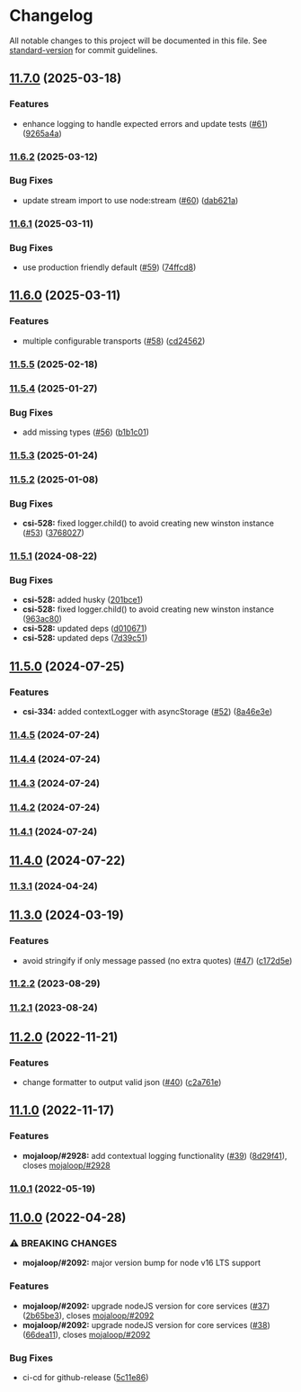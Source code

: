 # Changelog

All notable changes to this project will be documented in this file. See [standard-version](https://github.com/conventional-changelog/standard-version) for commit guidelines.

## [11.7.0](https://github.com/mojaloop/central-services-logger/compare/v11.6.2...v11.7.0) (2025-03-18)


### Features

* enhance logging to handle expected errors and update tests ([#61](https://github.com/mojaloop/central-services-logger/issues/61)) ([9265a4a](https://github.com/mojaloop/central-services-logger/commit/9265a4a76641f8d24754bbd40a78ea13ceb11d7e))

### [11.6.2](https://github.com/mojaloop/central-services-logger/compare/v11.6.1...v11.6.2) (2025-03-12)


### Bug Fixes

* update stream import to use node:stream ([#60](https://github.com/mojaloop/central-services-logger/issues/60)) ([dab621a](https://github.com/mojaloop/central-services-logger/commit/dab621ada6ec277acac37e0010489f179d4c8b42))

### [11.6.1](https://github.com/mojaloop/central-services-logger/compare/v11.6.0...v11.6.1) (2025-03-11)


### Bug Fixes

* use production friendly default ([#59](https://github.com/mojaloop/central-services-logger/issues/59)) ([74ffcd8](https://github.com/mojaloop/central-services-logger/commit/74ffcd83c97661c40bc67f22a53e11f4cc2e2430))

## [11.6.0](https://github.com/mojaloop/central-services-logger/compare/v11.5.5...v11.6.0) (2025-03-11)


### Features

* multiple configurable transports ([#58](https://github.com/mojaloop/central-services-logger/issues/58)) ([cd24562](https://github.com/mojaloop/central-services-logger/commit/cd24562d86a1ced7bb23b31817327e1badd69189))

### [11.5.5](https://github.com/mojaloop/central-services-logger/compare/v11.5.4...v11.5.5) (2025-02-18)

### [11.5.4](https://github.com/mojaloop/central-services-logger/compare/v11.5.3...v11.5.4) (2025-01-27)


### Bug Fixes

* add missing types ([#56](https://github.com/mojaloop/central-services-logger/issues/56)) ([b1b1c01](https://github.com/mojaloop/central-services-logger/commit/b1b1c011e555f03f5ee9e059593766c372d3393a))

### [11.5.3](https://github.com/mojaloop/central-services-logger/compare/v11.5.2...v11.5.3) (2025-01-24)

### [11.5.2](https://github.com/mojaloop/central-services-logger/compare/v11.5.0...v11.5.2) (2025-01-08)


### Bug Fixes

* **csi-528:** fixed logger.child() to avoid creating new winston instance ([#53](https://github.com/mojaloop/central-services-logger/issues/53)) ([3768027](https://github.com/mojaloop/central-services-logger/commit/3768027ac9d9020d664a238eed2fd1595294a5f8))

### [11.5.1](https://github.com/mojaloop/central-services-logger/compare/v11.5.0...v11.5.1) (2024-08-22)


### Bug Fixes

* **csi-528:** added husky ([201bce1](https://github.com/mojaloop/central-services-logger/commit/201bce17861fdf0a05d0c80b9e5d4a416b680a22))
* **csi-528:** fixed logger.child() to avoid creating new winston instance ([963ac80](https://github.com/mojaloop/central-services-logger/commit/963ac802e56d10c7f15777c8dba3060d1f0b5bfc))
* **csi-528:** updated deps ([d010671](https://github.com/mojaloop/central-services-logger/commit/d0106712d05162c04780882e9422c52bf3b4e70b))
* **csi-528:** updated deps ([7d39c51](https://github.com/mojaloop/central-services-logger/commit/7d39c51ca63243ae991c0be5fa10eb7eb0392a7e))

## [11.5.0](https://github.com/mojaloop/central-services-logger/compare/v11.3.1...v11.5.0) (2024-07-25)


### Features

* **csi-334:** added contextLogger with asyncStorage ([#52](https://github.com/mojaloop/central-services-logger/issues/52)) ([8a46e3e](https://github.com/mojaloop/central-services-logger/commit/8a46e3e8f36f7d18f34f90a5c0883d56c2192123))

### [11.4.5](https://github.com/mojaloop/central-services-logger/compare/v11.4.4...v11.4.5) (2024-07-24)

### [11.4.4](https://github.com/mojaloop/central-services-logger/compare/v11.4.3...v11.4.4) (2024-07-24)

### [11.4.3](https://github.com/mojaloop/central-services-logger/compare/v11.4.2...v11.4.3) (2024-07-24)

### [11.4.2](https://github.com/mojaloop/central-services-logger/compare/v11.4.1...v11.4.2) (2024-07-24)

### [11.4.1](https://github.com/mojaloop/central-services-logger/compare/v11.4.0...v11.4.1) (2024-07-24)

## [11.4.0](https://github.com/mojaloop/central-services-logger/compare/v11.4.0-snapshot.1...v11.4.0) (2024-07-22)

### [11.3.1](https://github.com/mojaloop/central-services-logger/compare/v11.3.0...v11.3.1) (2024-04-24)

## [11.3.0](https://github.com/mojaloop/central-services-logger/compare/v11.2.2...v11.3.0) (2024-03-19)


### Features

* avoid stringify if only message passed (no extra quotes) ([#47](https://github.com/mojaloop/central-services-logger/issues/47)) ([c172d5e](https://github.com/mojaloop/central-services-logger/commit/c172d5ece8d10e078dbfe9b251aae6a9c35faadc))

### [11.2.2](https://github.com/mojaloop/central-services-logger/compare/v11.2.1...v11.2.2) (2023-08-29)

### [11.2.1](https://github.com/mojaloop/central-services-logger/compare/v11.2.0...v11.2.1) (2023-08-24)

## [11.2.0](https://github.com/mojaloop/central-services-logger/compare/v11.1.0...v11.2.0) (2022-11-21)


### Features

* change formatter to output valid json ([#40](https://github.com/mojaloop/central-services-logger/issues/40)) ([c2a761e](https://github.com/mojaloop/central-services-logger/commit/c2a761e58425ffffa86c09d3883cb64a5517d215))

## [11.1.0](https://github.com/mojaloop/central-services-logger/compare/v11.0.1...v11.1.0) (2022-11-17)


### Features

* **mojaloop/#2928:** add contextual logging functionality ([#39](https://github.com/mojaloop/central-services-logger/issues/39)) ([8d29f41](https://github.com/mojaloop/central-services-logger/commit/8d29f41cdd1e296cb1fca68cbefc0af83d84bb2a)), closes [mojaloop/#2928](https://github.com/mojaloop/project/issues/2928)

### [11.0.1](https://github.com/mojaloop/central-services-logger/compare/v11.0.0...v11.0.1) (2022-05-19)

## [11.0.0](https://github.com/mojaloop/central-services-logger/compare/v10.6.2...v11.0.0) (2022-04-28)


### ⚠ BREAKING CHANGES

* **mojaloop/#2092:** major version bump for node v16 LTS support

### Features

* **mojaloop/#2092:** upgrade nodeJS version for core services ([#37](https://github.com/mojaloop/central-services-logger/issues/37)) ([2b65be3](https://github.com/mojaloop/central-services-logger/commit/2b65be3c0481beb392b68ec10e90851985b77c3a)), closes [mojaloop/#2092](https://github.com/mojaloop/project/issues/2092)
* **mojaloop/#2092:** upgrade nodeJS version for core services ([#38](https://github.com/mojaloop/central-services-logger/issues/38)) ([66dea11](https://github.com/mojaloop/central-services-logger/commit/66dea117be203d0de7ed960df44da58eb9384d9d)), closes [mojaloop/#2092](https://github.com/mojaloop/project/issues/2092)


### Bug Fixes

* ci-cd for github-release ([5c11e86](https://github.com/mojaloop/central-services-logger/commit/5c11e8604a69e38997afb487179aec9454f06f94))
